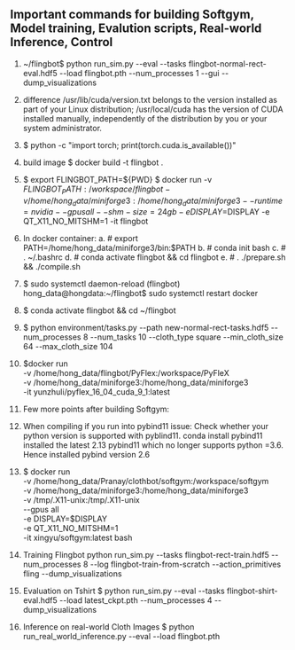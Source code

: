 ## Important commands for building Softgym, Model training, Evalution scripts, Real-world Inference, Control
1) ~/flingbot$ python run_sim.py --eval --tasks flingbot-normal-rect-eval.hdf5 --load flingbot.pth --num_processes 1 --gui --dump_visualizations

2) difference
/usr/lib/cuda/version.txt belongs to the version installed as part of your Linux distribution;
/usr/local/cuda has the version of CUDA installed manually, independently of the distribution by you or your system administrator.

3) $ python -c "import torch; print(torch.cuda.is_available())"

4) build image
$ docker build -t flingbot .


5) $ export FLINGBOT_PATH=${PWD}
 $ docker run -v $FLINGBOT_PATH:/workspace/flingbot -v /home/hong_data/miniforge3:/home/hong_data/miniforge3 --runtime=nvidia --gpus all --shm-size=24gb  -e DISPLAY=$DISPLAY -e QT_X11_NO_MITSHM=1 -it flingbot 

6) In docker container:
		a. # export PATH=/home/hong_data/miniforge3/bin:$PATH
		b. # conda init bash
		c. # . ~/.bashrc
		d. # conda activate flingbot && cd flingbot
		e. # . ./prepare.sh && ./compile.sh

7) $ sudo systemctl daemon-reload
(flingbot) hong_data@hongdata:~/flingbot$ sudo systemctl restart docker


8) $ conda activate flingbot && cd ~/flingbot

9) $ python environment/tasks.py --path new-normal-rect-tasks.hdf5 --num_processes 8 --num_tasks 10 --cloth_type square --min_cloth_size 64 --max_cloth_size 104



10) $docker run \
  -v /home/hong_data/flingbot/PyFlex:/workspace/PyFleX \
  -v /home/hong_data/miniforge3:/home/hong_data/miniforge3 \
  -it yunzhuli/pyflex_16_04_cuda_9_1:latest



1) Few more points after building Softgym:

2) When compiling if you run into pybind11 issue:
Check whether your python version is supported with pyblind11. conda install pybind11 installed the latest 2.13 pybind11 which no longer supports python =3.6. Hence installed pybind version 2.6

3) $ docker run \
    -v /home/hong_data/Pranay/clothbot/softgym:/workspace/softgym \
    -v /home/hong_data/miniforge3:/home/hong_data/miniforge3 \
    -v /tmp/.X11-unix:/tmp/.X11-unix \
    --gpus all \
    -e DISPLAY=$DISPLAY \
    -e QT_X11_NO_MITSHM=1 \
    -it xingyu/softgym:latest bash


4) Training Flingbot
 python run_sim.py --tasks flingbot-rect-train.hdf5 --num_processes 8 --log flingbot-train-from-scratch --action_primitives fling --dump_visualizations


5) Evaluation on Tshirt
$ python run_sim.py --eval --tasks flingbot-shirt-eval.hdf5 --load latest_ckpt.pth --num_processes 4 --dump_visualizations

6) Inference on real-world Cloth Images
$ python run_real_world_inference.py  --eval --load flingbot.pth